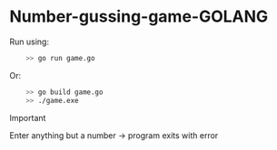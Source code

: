 # Number-gussing-game-GOLANG
Run using:
```bash  
    >> go run game.go
```
Or:
```bash
    >> go build game.go
    >> ./game.exe
```
> [!IMPORTANT]
> Enter anything but a number -> program exits with error

